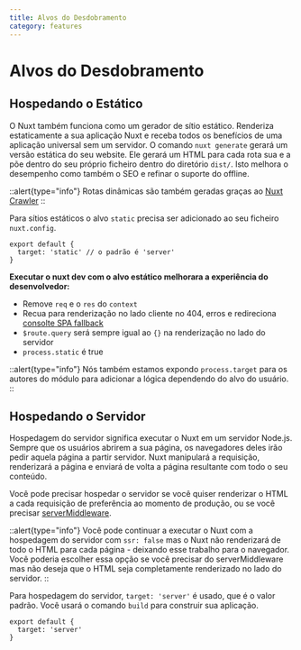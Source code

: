 ```yaml
---
title: Alvos do Desdobramento
category: features
---
```


# Alvos do Desdobramento

## Hospedando o Estático

O Nuxt também funciona como um gerador de sítio estático. Renderiza estaticamente a sua aplicação Nuxt e receba todos os benefícios de uma aplicação universal sem um servidor. O comando `nuxt generate` gerará um versão estática do seu website. Ele gerará um HTML para cada rota sua e a põe dentro do seu próprio ficheiro dentro do diretório `dist/`. Isto melhora o desempenho como também o SEO e refinar o suporte do offline.

::alert{type="info"}
Rotas dinâmicas são também geradas graças ao [Nuxt Crawler](/docs/configuration-glossary/configuration-generate#crawler)
::

Para sítios estáticos o alvo `static` precisa ser adicionado ao seu ficheiro `nuxt.config`.

```js{}[nuxt.config.js]
export default {
  target: 'static' // o padrão é 'server'
}
```

**Executar o nuxt dev com o alvo estático melhorara a experiência do desenvolvedor:**

- Remove `req` e o `res` do `context`
- Recua para renderização no lado cliente no 404, erros e redireciona [consolte SPA fallback](/docs/concepts/static-site-generation#spa-fallback)
- `$route.query` será sempre igual ao `{}` na renderização no lado do servidor
- `process.static` é true

::alert{type="info"}
Nós também estamos expondo `process.target` para os autores do módulo para adicionar a lógica dependendo do alvo do usuário.
::

## Hospedando o Servidor

Hospedagem do servidor significa executar o Nuxt em um servidor Node.js. Sempre que os usuários abrirem a sua página, os navegadores deles irão pedir aquela página a partir servidor. Nuxt manipulará a requisição, renderizará a página e enviará de volta a página resultante com todo o seu conteúdo.

Você pode precisar hospedar o servidor se você quiser renderizar o HTML a cada requisição de preferência ao momento de produção, ou se você precisar [serverMiddleware](/docs/configuration-glossary/configuration-servermiddleware).

::alert{type="info"}
Você pode continuar a executar o Nuxt com a hospedagem do servidor com `ssr: false` mas o Nuxt não renderizará de todo o HTML para cada página - deixando esse trabalho para o navegador. Você poderia escolher essa opção se você precisar do serverMiddleware mas não deseja que o HTML seja completamente renderizado no lado do servidor.
::

Para hospedagem do servidor, `target: 'server'` é usado, que é o valor padrão. Você usará o comando `build` para construir sua aplicação.

```js{}[nuxt.config.js]
export default {
  target: 'server'
}
```
